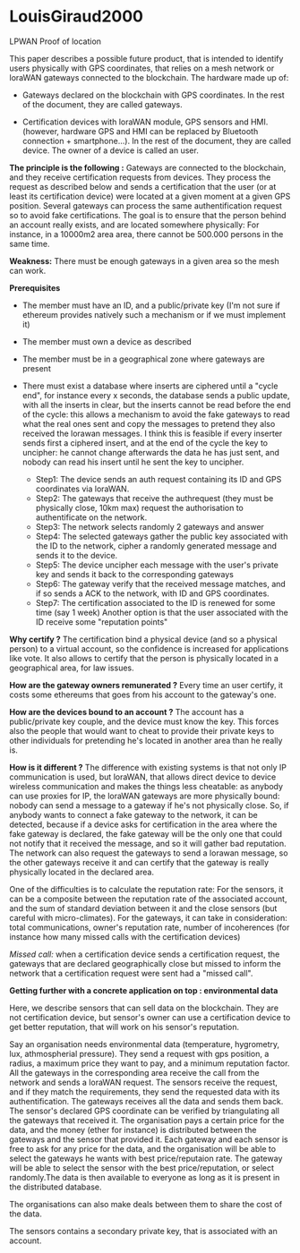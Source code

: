 
# LouisGiraud2000
LPWAN Proof of location

This paper describes a possible future product, that is intended to identify users physically with GPS coordinates, that relies on a mesh network or loraWAN gateways connected to the blockchain.
The hardware made up of:

 

 - Gateways declared on the blockchain with GPS coordinates. In the rest of the document, they are called gateways.
   
 - Certification devices with loraWAN module, GPS sensors and HMI.(however, hardware GPS and HMI can be replaced by Bluetooth
   connection + smartphone...). In the rest of the document, they are
   called device. The owner of a device is called an user.

**The principle is the following :**
    Gateways are connected to the blockchain, and they receive certification requests from devices. They process the request as described below and sends a certification that the user (or at least its certification device) were located at a given moment at a given GPS position.
Several gateways can process the same authentification request so to avoid fake certifications.
 The goal is to ensure that the person behind an account really exists, and are located somewhere physically: For instance, in a 10000m2 area area, there cannot be 500.000 persons in the same time.

**Weakness:**
There must be enough gateways in a given area so the mesh can work.

**Prerequisites**
   

 -  The member must have an ID, and a public/private key (I'm not sure if ethereum provides natively such a mechanism or if we must implement it)
 -  The member must own a device as described 
 -  The member must be in a geographical zone where gateways are present
 -  There must exist a database where inserts are ciphered until a "cycle end", for instance every x seconds, the database sends a public update, with all the inserts in clear, but the inserts cannot be read before the end of the cycle: this allows a mechanism to avoid the fake gateways to read what the real ones sent and copy the messages to pretend they also received the lorawan messages. I think this is feasible if every inserter sends first a ciphered insert, and at the end of the cycle the key to uncipher: he cannot change afterwards the data he has just sent, and nobody can read his insert until he sent the key to uncipher.

     -  Step1: The device sends an auth request containing its ID and GPS coordinates via loraWAN.
     -  Step2: The gateways that receive the authrequest (they must be physically close, 10km max) request the authorisation to authentificate on the network.
     -  Step3: The network selects randomly 2 gateways and answer
     -  Step4: The selected gateways gather the public key associated with the ID to the network, cipher a randomly generated message and sends it to the device.
     -  Step5: The device uncipher each message with the user's private key and sends it back to the corresponding gateways
     -  Step6: The gateway verify that the received message matches, and if so sends a ACK to the network, with ID and GPS coordinates.
     -  Step7: The certification associated to the ID is renewed for some time (say 1 week) Another option is that the user associated with the ID receive some "reputation points"

**Why certify ?** 
The certification bind a physical device (and so a physical person) to a virtual account, so the confidence is increased for applications like vote. It also allows to certify that the person is physically located in a geographical area, for law issues.

**How are the gateway owners remunerated ?** 
Every time an user certify, it costs some ethereums that goes from his account to the gateway's one.

**How are the devices bound to an account ?** 
The account has a public/private key couple, and the device must know the key. This forces also the people that would want to cheat to provide their private keys to other individuals for pretending he's located in another area than he really is.

**How is it different ?**
 The difference with existing systems is that not only IP communication is used, but loraWAN, that allows direct device to device wireless communication and makes the things less cheatable: as anybody can use proxies for IP, the loraWAN gateways are more physically bound: nobody can send a message to a gateway if he's not physically close.
So, if anybody wants to connect a fake gateway to the network, it can be detected, because if a device asks for certification in the area where the fake gateway is declared, the fake gateway will be the only one that could not  notify that it received the message, and so it will gather bad reputation.
The network can also request the gateways to send a lorawan message, so the other gateways receive it and can certify that the gateway is really physically located in the declared area.


One of the difficulties is to calculate the reputation rate: 
    For the sensors, it can be a composite between the reputation rate of the associated account, and the sum of standard deviation between it and the close sensors (but careful with micro-climates).
    For the gateways, it can take in consideration: total communications, owner's reputation rate, number of incoherences (for instance how many missed calls with the certification devices)


*Missed call:* when a certification device sends a certification request, the gateways that are declared geographically close but missed to inform the network that a certification request were sent had a "missed call".



**Getting further with a concrete application on top : environmental data**

Here, we describe sensors that can sell data on the blockchain. They are not certification device, but sensor's owner can use a certification device to get better reputation, that will work on his sensor's reputation.

Say an organisation needs environmental data (temperature, hygrometry, lux, athmospherial pressure).
They send a request with gps position, a radius, a maximum price they want to pay, and a minimum reputation factor. 
All the gateways in the corresponding area receive the call from the network and sends a loraWAN request.
The sensors receive the request, and if they match the requirements, they send the requested data with its authentification.
The gateways receives all the data and sends them back. The sensor's declared GPS coordinate can be verified by triangulating all the gateways that received it.
The organisation pays a certain price for the data, and the money (ether for instance) is distributed between the gateways and the sensor that provided it. Each gateway and each sensor is free to ask for any price for the data, and the organisation will be able to select the gateways he wants with best price/reputaion rate.
The gateway will be able to select the sensor with the best price/reputation, or select randomly.The data is then available to everyone as long as it is present in the distributed database.

The organisations can also make deals between them to share the cost of the data.

The sensors contains a secondary private key, that is associated with an account.
